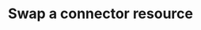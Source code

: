 ---
type: docs
title: "Swap a connector resource"
linkTitle: "Add an Azure resource"
description: "Swap a connector resource for an Azure resource to back the connector"
weight: 4000
slug: "frontend"
---